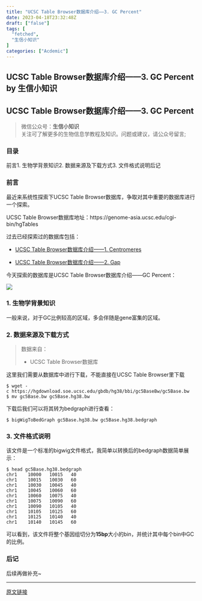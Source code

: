 ```yaml
---
title: "UCSC Table Browser数据库介绍——3. GC Percent"
date: 2023-04-18T23:32:48Z
draft: ["false"]
tags: [
  "fetched",
  "生信小知识"
]
categories: ["Acdemic"]
---
```

UCSC Table Browser数据库介绍——3. GC Percent by 生信小知识
------
<div><section><h2><span>UCSC Table Browser数据库介绍——3. GC Percent</span></h2><blockquote><p>微信公众号：<strong>生信小知识</strong><br>关注可了解更多的生物信息学教程及知识。问题或建议，请公众号留言;</p></blockquote><h3><span>目录</span></h3><p><span><span>前言</span></span><span><span>1. 生物学背景知识</span></span><span><span>2. 数据来源及下载方式</span></span><span><span>3. 文件格式说明</span></span><span><span>后记</span></span></p><h3><span>前言</span></h3><p>最近来系统性探索下UCSC Table Browser数据库，争取对其中重要的数据库进行一个探索。</p><p>UCSC Table Browser数据库地址：https://genome-asia.ucsc.edu/cgi-bin/hgTables</p><p>过去已经探索过的数据库包括：</p><ul><li><p><a href="https://mp.weixin.qq.com/s?__biz=MjM5NTk0Mzg2Nw==&amp;mid=2247488974&amp;idx=1&amp;sn=90f92b0ca58393e210565d612c2ebacc&amp;scene=21#wechat_redirect" data-linktype="2">UCSC Table Browser数据库介绍——1. Centromeres</a></p></li><li><p><a href="https://mp.weixin.qq.com/s?__biz=MjM5NTk0Mzg2Nw==&amp;mid=2247488981&amp;idx=1&amp;sn=5f6c7e8a4e46644f106a4c7038a3b0f4&amp;scene=21#wechat_redirect" data-linktype="2">UCSC Table Browser数据库介绍——2. Gap</a></p></li></ul><p>今天探索的数据库是UCSC Table Browser数据库介绍——GC Percent：</p><p><img data-ratio="0.5935185185185186" data-src="https://mmbiz.qpic.cn/mmbiz_png/fOo3cmIWvJoHmLKMvlUQV1CA9ACTdRRQq6M7DFicrkAurbu11ziavX4WdkB3gQV64xBdDAEg8o5atmeXPK2p1LNA/640?wx_fmt=png" data-type="png" data-w="1080" src="https://mmbiz.qpic.cn/mmbiz_png/fOo3cmIWvJoHmLKMvlUQV1CA9ACTdRRQq6M7DFicrkAurbu11ziavX4WdkB3gQV64xBdDAEg8o5atmeXPK2p1LNA/640?wx_fmt=png"></p><h3><span>1. 生物学背景知识</span></h3><p>一般来说，对于GC比例较高的区域，多会伴随是gene富集的区域。</p><h3><span>2. 数据来源及下载方式</span></h3><blockquote><p>数据来自：</p><ul><li><p><span>UCSC Table Browser数据库</span></p></li></ul></blockquote><p>这里我们需要从数据库中进行下载，不能直接在UCSC Table Browser里下载</p><pre><code>$ wget -c https://hgdownload.soe.ucsc.edu/gbdb/hg38/bbi/gc5BaseBw/gc5Base.bw<br>$ mv gc5Base.bw gc5Base.hg38.bw<br></code></pre><p>下载后我们可以将其转为bedgraph进行查看：</p><pre><code>$ bigWigToBedGraph gc5Base.hg38.bw gc5Base.hg38.bedgraph<br></code></pre><h3><span>3. 文件格式说明</span></h3><p>该文件是一个标准的bigwig文件格式，我简单以转换后的bedgraph数据简单展示：</p><pre><code>$ head gc5Base.hg38.bedgraph<br>chr1    10000   10015   40<br>chr1    10015   10030   60<br>chr1    10030   10045   40<br>chr1    10045   10060   60<br>chr1    10060   10075   40<br>chr1    10075   10090   60<br>chr1    10090   10105   40<br>chr1    10105   10125   60<br>chr1    10125   10140   40<br>chr1    10140   10145   60<br></code></pre><p>可以看到，该文件将整个基因组切分为<strong>15bp</strong>大小的bin，并统计其中每个bin中GC的比例。</p><h3><span>后记</span></h3><p>后续再做补充~</p></section><p><mp-style-type data-value="3"></mp-style-type></p></div>  
<hr>
<a href="https://mp.weixin.qq.com/s/mZi7uXTalAftSoqpKbat3A",target="_blank" rel="noopener noreferrer">原文链接</a>
